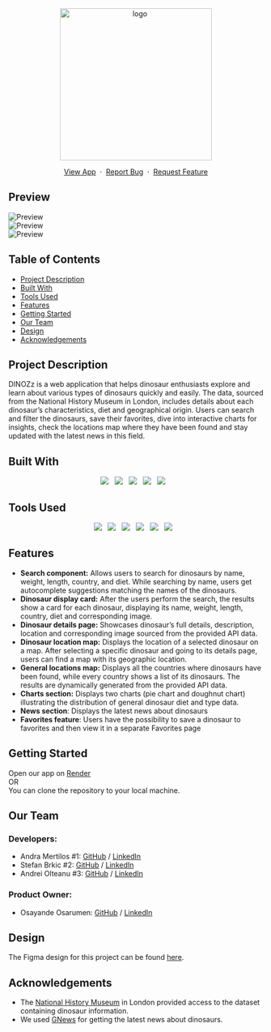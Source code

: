 <div align="center">
    <img src="./src/assets/img/dinozz-logo-light.png" alt="logo" width="300">
  <p>
    <a href="https://dinozz-discovery.onrender.com/">View App</a>
    &nbsp;·&nbsp;
    <a href="https://github.com/chingu-voyages/voyage-project-tier2-dinosaurs/issues">Report Bug</a>
    &nbsp;·&nbsp;
    <a href="https://github.com/chingu-voyages/voyage-project-tier2-dinosaurs/issues">Request Feature</a>
  </p>
</div>

## Preview
![Preview](./src/assets/img/screenshots/home-page.jpg) </br>
![Preview](./src/assets/img/screenshots/search-page.jpg) </br>
![Preview](./src/assets/img/screenshots/dinosaur-page.jpg)

## Table of Contents
- [Project Description](#project-description)
- [Built With](#built-with)
- [Tools Used](#tools-used)
- [Features](#features)
- [Getting Started](#getting-started)
- [Our Team](#our-team)
- [Design](#design)
- [Acknowledgements](#acknowledgements)

## Project Description
DINOZz is a web application that helps dinosaur enthusiasts explore and learn about various types of dinosaurs quickly and easily. The data, sourced from the National History Museum in London, includes details about each dinosaur’s characteristics, diet and geographical origin. Users can search and filter the dinosaurs, save their favorites, dive into interactive charts for insights, check the locations map where they have been found and stay updated with the latest news in this field.

## Built With
<div align="center">
<img src="https://img.shields.io/badge/react-0D6D8C?style=for-the-badge&logo=react&logoColor=white"> &nbsp;&nbsp;<img src="https://img.shields.io/badge/tailwindcss-%2338B2AC.svg?style=for-the-badge&logo=tailwind-css&logoColor=white"> &nbsp;&nbsp;<img src="https://img.shields.io/badge/chart.js-F5788D.svg?style=for-the-badge&logo=chart.js&logoColor=white"> &nbsp;&nbsp;<img src="https://img.shields.io/badge/Google_Maps-555555?style=for-the-badge&logo=google-maps&logoColor=ffffff"> &nbsp;&nbsp;<img src="https://img.shields.io/badge/vite-646CFF.svg?style=for-the-badge&logo=vite&logoColor=white"> &nbsp;&nbsp;
</div>

## Tools Used
<div align="center">  
<img src="https://img.shields.io/badge/npm-CB3837?style=for-the-badge&logo=npm&logoColor=white"> &nbsp;&nbsp;<img src="https://img.shields.io/badge/eslint-3A33D1?style=for-the-badge&logo=eslint&logoColor=white"> &nbsp;&nbsp;<img src="https://img.shields.io/badge/VS%20Code-0078d7.svg?style=for-the-badge&logo=visual-studio-code&logoColor=white"> &nbsp;&nbsp;<img src="https://img.shields.io/badge/Git-F05032?style=for-the-badge&logo=git&logoColor=white"> &nbsp;&nbsp;<img src="https://img.shields.io/badge/github-181717?style=for-the-badge&logo=github&logoColor=white"> &nbsp;&nbsp;<img src="https://img.shields.io/badge/figma-F24E1E?style=for-the-badge&logo=figma&logoColor=white"> &nbsp;&nbsp;
</div>

## Features
- **Search component:** Allows users to search for dinosaurs by name, weight, length, country, and diet. While searching by name, users get autocomplete suggestions matching the names of the dinosaurs.
- **Dinosaur display card:** After the users perform the search, the results show a card for each dinosaur, displaying its name, weight, length, country, diet and corresponding image.
- **Dinosaur details page:** Showcases dinosaur’s full details, description, location and corresponding image sourced from the provided API data.
- **Dinosaur location map:** Displays the location of a selected dinosaur on a map. After selecting a specific dinosaur and going to its details page, users can find a map with its geographic location.
- **General locations map:** Displays all the countries where dinosaurs have been found, while every country shows a list of its dinosaurs. The results are dynamically generated from the provided API data.
- **Charts section:** Displays two charts (pie chart and doughnut chart) illustrating the distribution of general dinosaur diet and type data.
- **News section**: Displays the latest news about dinosaurs
- **Favorites feature**: Users have the possibility to save a dinosaur to favorites and then view it in a separate Favorites page

## Getting Started
Open our app on [Render](https://dinozz-discovery.onrender.com/) </br>
OR </br>
You can clone the repository to your local machine.

## Our Team
### Developers:
- Andra Mertilos #1: [GitHub](https://github.com/andram11) / [LinkedIn](https://www.linkedin.com/in/andra-mertilos-49008055/)
- Stefan Brkic #2: [GitHub](https://github.com/stefanbrkic1) / [LinkedIn](https://www.linkedin.com/in/stefan-brki%C4%87-4014012a3/)
- Andrei Olteanu #3: [GitHub](https://github.com/andreiolteanu555) / [LinkedIn](https://www.linkedin.com/in/andrei-olteanu-9009/)
### Product Owner: 
- Osayande Osarumen: [GitHub](https://github.com/Chukuli12) / [LinkedIn](https://www.linkedin.com/in/osarumen-osayande-019a3823b)

## Design
The Figma design for this project can be found [here](https://www.figma.com/file/MZxzw4y2hb6JcXN1fSPcPp/DinozzApp?type=design&node-id=0-1&mode=design&t=ycU9vLm4zFagHVm7-0).

## Acknowledgements
- The [National History Museum](https://www.nhm.ac.uk/) in London provided access to the dataset containing dinosaur information.
- We used [GNews](https://gnews.io/) for getting the latest news about dinosaurs.
